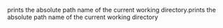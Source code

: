 prints the absolute path name of the current working directory.prints the absolute path name of the current working directory
